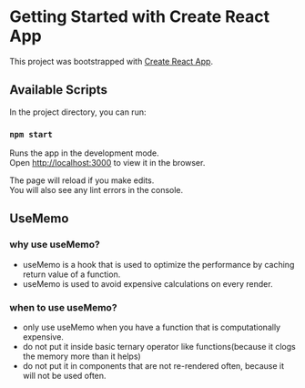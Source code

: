 # Getting Started with Create React App

This project was bootstrapped with [Create React App](https://github.com/facebook/create-react-app).

## Available Scripts

In the project directory, you can run:

### `npm start`

Runs the app in the development mode.\
Open [http://localhost:3000](http://localhost:3000) to view it in the browser.

The page will reload if you make edits.\
You will also see any lint errors in the console.

## UseMemo
### why use useMemo?
- useMemo is a hook that is used to optimize the performance by caching return value of a function.
- useMemo is used to avoid expensive calculations on every render.

### when to use useMemo?
- only use useMemo when you have a function that is computationally expensive.
- do not put it inside basic ternary operator like functions(because it clogs the memory more than it helps)
- do not put it in components that are not re-rendered often, because it will not be used often.